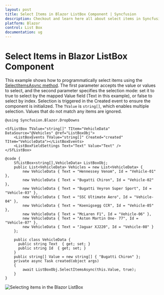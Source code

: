 ```yaml
---
layout: post
title: Select Items in Blazor ListBox Component | Syncfusion
description: Checkout and learn here all about select items in Syncfusion Blazor ListBox component and much more.
platform: Blazor
control: List Box
documentation: ug
---
```


# Select Items in Blazor ListBox Component

This example shows how to programmatically select items using the [SelectItemsAsync method](https://help.syncfusion.com/cr/blazor/Syncfusion.Blazor.DropDowns.SfListBox-2.html#Syncfusion_Blazor_DropDowns_SfListBox_2_SelectItemsAsync__1___0_System_Boolean_). The first parameter accepts the value or values to select, and the second parameter specifies the selection mode: set it to true to select by the mapped Value field (Text in this example), or false to select by index. Selection is triggered in the Created event to ensure the component is initialized. The `TValue` is `string[]`, which enables multiple selection. Values that do not match any items are ignored.

```cshtml
@using Syncfusion.Blazor.DropDowns

<SfListBox TValue="string[]" TItem="VehicleData" DataSource="@Vehicles" @ref="ListBoxObj">
    <ListBoxEvents TValue="string[]" Created="created" TItem="VehicleData"></ListBoxEvents>
    <ListBoxFieldSettings Text="Text" Value="Text" />
</SfListBox>

@code {
    SfListBox<string[],VehicleData> ListBoxObj;
    public List<VehicleData> Vehicles = new List<VehicleData> {
        new VehicleData { Text = "Hennessey Venom", Id = "Vehicle-01" },
        new VehicleData { Text = "Bugatti Chiron", Id = "Vehicle-02" },
        new VehicleData { Text = "Bugatti Veyron Super Sport", Id = "Vehicle-03" },
        new VehicleData { Text = "SSC Ultimate Aero", Id = "Vehicle-04" },
        new VehicleData { Text = "Koenigsegg CCR", Id = "Vehicle-05" },
        new VehicleData { Text = "McLaren F1", Id = "Vehicle-06" },
        new VehicleData { Text = "Aston Martin One- 77", Id = "Vehicle-07" },
        new VehicleData { Text = "Jaguar XJ220", Id = "Vehicle-08" }
    };

    public class VehicleData {
      public string Text  { get; set; }
      public string Id  { get; set; }
    }
    public string[] Value = new string[] { "Bugatti Chiron" };
    private async Task created(object args)
    {
        await ListBoxObj.SelectItemsAsync(this.Value, true);
    }
}

```

![Selecting items in the Blazor ListBox](./../images/blazor-listbox-item-selection.png)